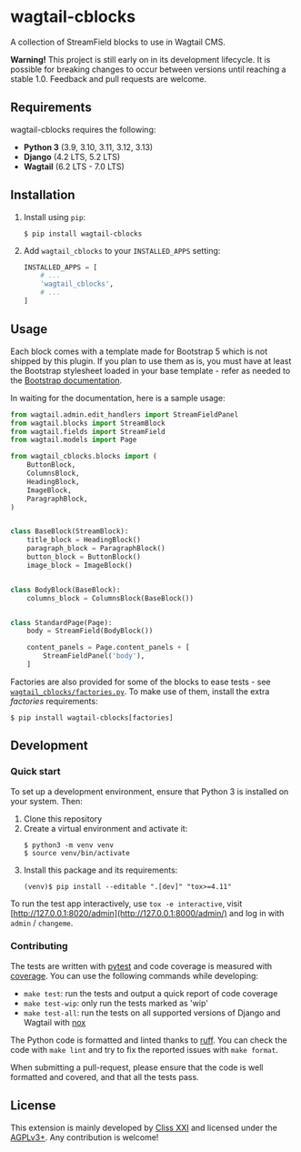# wagtail-cblocks

A collection of StreamField blocks to use in Wagtail CMS.

**Warning!** This project is still early on in its development lifecycle. It is
possible for breaking changes to occur between versions until reaching a stable
1.0. Feedback and pull requests are welcome.

## Requirements

wagtail-cblocks requires the following:
- **Python 3** (3.9, 3.10, 3.11, 3.12, 3.13)
- **Django** (4.2 LTS, 5.2 LTS)
- **Wagtail** (6.2 LTS - 7.0 LTS)

## Installation

1. Install using ``pip``:
   ```shell
   $ pip install wagtail-cblocks
   ```
2. Add ``wagtail_cblocks`` to your ``INSTALLED_APPS`` setting:
   ```python
   INSTALLED_APPS = [
       # ...
       'wagtail_cblocks',
       # ...
   ]
   ```

## Usage

Each block comes with a template made for Bootstrap 5 which is not shipped by
this plugin. If you plan to use them as is, you must have at least the Bootstrap
stylesheet loaded in your base template - refer as needed to the
[Bootstrap documentation](https://getbootstrap.com/).

In waiting for the documentation, here is a sample usage:

```python
from wagtail.admin.edit_handlers import StreamFieldPanel
from wagtail.blocks import StreamBlock
from wagtail.fields import StreamField
from wagtail.models import Page

from wagtail_cblocks.blocks import (
    ButtonBlock,
    ColumnsBlock,
    HeadingBlock,
    ImageBlock,
    ParagraphBlock,
)


class BaseBlock(StreamBlock):
    title_block = HeadingBlock()
    paragraph_block = ParagraphBlock()
    button_block = ButtonBlock()
    image_block = ImageBlock()


class BodyBlock(BaseBlock):
    columns_block = ColumnsBlock(BaseBlock())


class StandardPage(Page):
    body = StreamField(BodyBlock())

    content_panels = Page.content_panels + [
        StreamFieldPanel('body'),
    ]
```

Factories are also provided for some of the blocks to ease tests - see
[`wagtail_cblocks/factories.py`](wagtail_cblocks/factories.py). To make use of
them, install the extra *factories* requirements:

```shell
$ pip install wagtail-cblocks[factories]
```

## Development
### Quick start

To set up a development environment, ensure that Python 3 is installed on your
system. Then:

1. Clone this repository
2. Create a virtual environment and activate it:
   ```shell
   $ python3 -m venv venv
   $ source venv/bin/activate
   ```
3. Install this package and its requirements:
   ```shell
   (venv)$ pip install --editable ".[dev]" "tox>=4.11"
   ```

To run the test app interactively, use ``tox -e interactive``, visit
[http://127.0.0.1:8020/admin](http://127.0.0.1:8000/admin/) and log in
with `admin` / `changeme`.

### Contributing

The tests are written with [pytest] and code coverage is measured with [coverage].
You can use the following commands while developing:
- ``make test``: run the tests and output a quick report of code coverage
- ``make test-wip``: only run the tests marked as 'wip'
- ``make test-all``: run the tests on all supported versions of Django and
  Wagtail with [nox]

The Python code is formatted and linted thanks to [ruff]. You can check the code
with ``make lint`` and try to fix the reported issues with ``make format``.

When submitting a pull-request, please ensure that the code is well formatted
and covered, and that all the tests pass.

[pytest]: https://docs.pytest.org/
[coverage]: https://coverage.readthedocs.io/
[nox]: https://nox.thea.codes/
[ruff]: https://docs.astral.sh/ruff/

## License

This extension is mainly developed by [Cliss XXI](https://www.cliss21.com) and
licensed under the [AGPLv3+](LICENSE). Any contribution is welcome!

